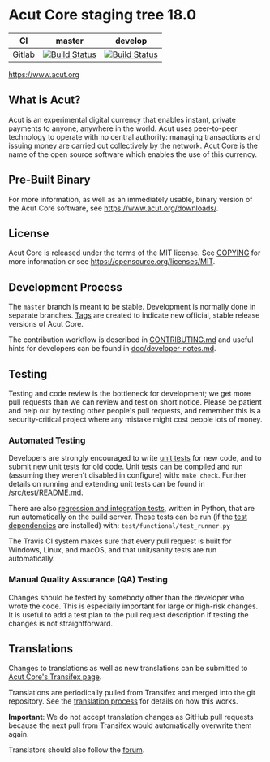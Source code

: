 Acut Core staging tree 18.0
===========================

|CI|master|develop|
|-|-|-|
|Gitlab|[![Build Status](https://gitlab.com/acutpay/acut/badges/master/pipeline.svg)](https://gitlab.com/acutpay/acut/-/tree/master)|[![Build Status](https://gitlab.com/acutpay/acut/badges/develop/pipeline.svg)](https://gitlab.com/acutpay/acut/-/tree/develop)|

https://www.acut.org


What is Acut?
-------------

Acut is an experimental digital currency that enables instant, private
payments to anyone, anywhere in the world. Acut uses peer-to-peer technology
to operate with no central authority: managing transactions and issuing money
are carried out collectively by the network. Acut Core is the name of the open
source software which enables the use of this currency.

Pre-Built Binary
----------------

For more information, as well as an immediately usable, binary version of
the Acut Core software, see https://www.acut.org/downloads/.

License
-------

Acut Core is released under the terms of the MIT license. See [COPYING](COPYING) for more
information or see https://opensource.org/licenses/MIT.

Development Process
-------------------

The `master` branch is meant to be stable. Development is normally done in separate branches.
[Tags](https://github.com/acutpay/acut/tags) are created to indicate new official,
stable release versions of Acut Core.

The contribution workflow is described in [CONTRIBUTING.md](CONTRIBUTING.md)
and useful hints for developers can be found in [doc/developer-notes.md](doc/developer-notes.md).

Testing
-------

Testing and code review is the bottleneck for development; we get more pull
requests than we can review and test on short notice. Please be patient and help out by testing
other people's pull requests, and remember this is a security-critical project where any mistake might cost people
lots of money.

### Automated Testing

Developers are strongly encouraged to write [unit tests](src/test/README.md) for new code, and to
submit new unit tests for old code. Unit tests can be compiled and run
(assuming they weren't disabled in configure) with: `make check`. Further details on running
and extending unit tests can be found in [/src/test/README.md](/src/test/README.md).

There are also [regression and integration tests](/test), written
in Python, that are run automatically on the build server.
These tests can be run (if the [test dependencies](/test) are installed) with: `test/functional/test_runner.py`

The Travis CI system makes sure that every pull request is built for Windows, Linux, and macOS, and that unit/sanity tests are run automatically.

### Manual Quality Assurance (QA) Testing

Changes should be tested by somebody other than the developer who wrote the
code. This is especially important for large or high-risk changes. It is useful
to add a test plan to the pull request description if testing the changes is
not straightforward.

Translations
------------

Changes to translations as well as new translations can be submitted to
[Acut Core's Transifex page](https://www.transifex.com/projects/p/acut/).

Translations are periodically pulled from Transifex and merged into the git repository. See the
[translation process](doc/translation_process.md) for details on how this works.

**Important**: We do not accept translation changes as GitHub pull requests because the next
pull from Transifex would automatically overwrite them again.

Translators should also follow the [forum](https://www.acut.org/forum/topic/acut-worldwide-collaboration.88/).
